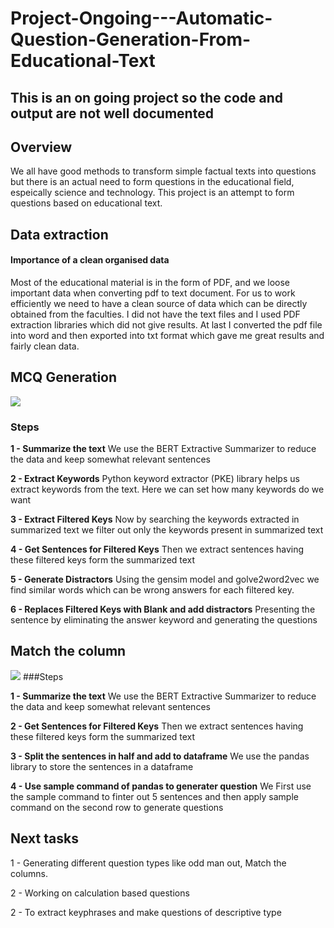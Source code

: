 # Project-Ongoing---Automatic-Question-Generation-From-Educational-Text

## This is an on going project so the code and output are not well documented

## Overview
We all have good methods to transform simple factual texts into questions but there is an actual need to form questions in the educational field, espeically science and technology. This project is an attempt to form questions based on educational text.

## Data extraction

#### Importance of a clean organised data
Most of the   educational material is in the form of PDF, and we loose important data when converting pdf to text document. For us to work efficiently we need to have a clean source of data which can be directly obtained from the faculties. 
I did not have the text files and I used PDF extraction libraries which did not give results. At last I converted the pdf file into word and then exported into txt format which gave me great results and fairly clean data.

## MCQ Generation
![](https://github.com/shubhamk8597/College-Project-On-going---Automatic-Question-Generation-From-Educational-Text/blob/main/Images/1.PNG)
### Steps
**1 - Summarize the text**
      We use the BERT Extractive Summarizer to reduce the data and keep somewhat relevant sentences
      
**2 - Extract Keywords**
      Python keyword extractor (PKE) library helps us extract keywords from the text. Here we can set how 
      many keywords do we want
      
**3 - Extract Filtered Keys**
      Now by searching the keywords extracted in summarized text we filter out only the keywords present in summarized text
      
**4 - Get Sentences for Filtered Keys**
      Then we extract sentences having these filtered keys form the summarized text
      
**5 - Generate Distractors**
      Using the gensim model and golve2word2vec we find similar words which can be wrong answers for each       filtered key.

**6 - Replaces Filtered Keys with Blank and add distractors**
      Presenting the sentence by eliminating the answer keyword and generating the questions

## Match the column
![](https://github.com/shubhamk8597/College-Project-Ongoing---Automatic-Question-Generation-From-Educational-Text/blob/main/Images/2.PNG)
###Steps

**1 - Summarize the text**
      We use the BERT Extractive Summarizer to reduce the data and keep somewhat relevant sentences
      
**2 - Get Sentences for Filtered Keys**
      Then we extract sentences having these filtered keys form the summarized text
      
**3 - Split the sentences in half and add to dataframe**
      We use the pandas library to store the sentences in a dataframe 

**4 - Use sample command of pandas to generater question**
      We First use the sample command to finter out 5 sentences and then apply sample command on the second row to generate questions
      
      


      

## Next tasks
1 - Generating different question types like odd man out, Match the columns.

2 - Working on calculation based questions

2 - To extract keyphrases and make questions of descriptive type

